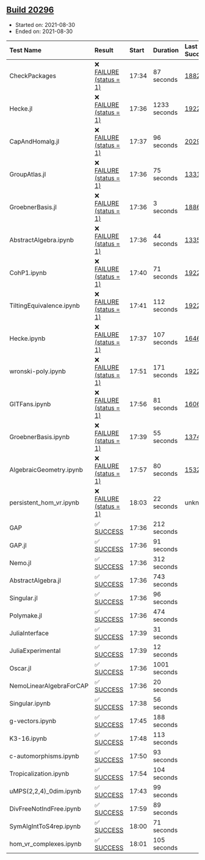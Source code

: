 ## [Build 20296](https://oscarci.mathematik.uni-kl.de/job/oscar/20296/)

* Started on: 2021-08-30
* Ended on: 2021-08-30

| Test Name    | Result | Start | Duration | Last Success | First Failure |
|:-------------|:-------|:------|:---------|:-------------|:--------------|
| CheckPackages | ❌ [FAILURE (status = 1)](https://oscarci.mathematik.uni-kl.de/job/oscar/20296/artifact/logs/build-20296/CheckPackages.log) | 17:34 | 87 seconds | [18822](https://oscarci.mathematik.uni-kl.de/job/oscar/18822/) | [18823](https://oscarci.mathematik.uni-kl.de/job/oscar/18823/) |
| Hecke.jl | ❌ [FAILURE (status = 1)](https://oscarci.mathematik.uni-kl.de/job/oscar/20296/artifact/logs/build-20296/Hecke.jl.log) | 17:36 | 1233 seconds | [19222](https://oscarci.mathematik.uni-kl.de/job/oscar/19222/) | [20152](https://oscarci.mathematik.uni-kl.de/job/oscar/20152/) |
| CapAndHomalg.jl | ❌ [FAILURE (status = 1)](https://oscarci.mathematik.uni-kl.de/job/oscar/20296/artifact/logs/build-20296/CapAndHomalg.jl.log) | 17:37 | 96 seconds | [20294](https://oscarci.mathematik.uni-kl.de/job/oscar/20294/) | [20295](https://oscarci.mathematik.uni-kl.de/job/oscar/20295/) |
| GroupAtlas.jl | ❌ [FAILURE (status = 1)](https://oscarci.mathematik.uni-kl.de/job/oscar/20296/artifact/logs/build-20296/GroupAtlas.jl.log) | 17:36 | 75 seconds | [13311](https://oscarci.mathematik.uni-kl.de/job/oscar/13311/) | [13312](https://oscarci.mathematik.uni-kl.de/job/oscar/13312/) |
| GroebnerBasis.jl | ❌ [FAILURE (status = 1)](https://oscarci.mathematik.uni-kl.de/job/oscar/20296/artifact/logs/build-20296/GroebnerBasis.jl.log) | 17:36 | 3 seconds | [18864](https://oscarci.mathematik.uni-kl.de/job/oscar/18864/) | [18865](https://oscarci.mathematik.uni-kl.de/job/oscar/18865/) |
| AbstractAlgebra.ipynb | ❌ [FAILURE (status = 1)](https://oscarci.mathematik.uni-kl.de/job/oscar/20296/artifact/logs/build-20296/AbstractAlgebra.ipynb.log) | 17:36 | 44 seconds | [13355](https://oscarci.mathematik.uni-kl.de/job/oscar/13355/) | [13356](https://oscarci.mathematik.uni-kl.de/job/oscar/13356/) |
| CohP1.ipynb | ❌ [FAILURE (status = 1)](https://oscarci.mathematik.uni-kl.de/job/oscar/20296/artifact/logs/build-20296/CohP1.ipynb.log) | 17:40 | 71 seconds | [19222](https://oscarci.mathematik.uni-kl.de/job/oscar/19222/) | [20152](https://oscarci.mathematik.uni-kl.de/job/oscar/20152/) |
| TiltingEquivalence.ipynb | ❌ [FAILURE (status = 1)](https://oscarci.mathematik.uni-kl.de/job/oscar/20296/artifact/logs/build-20296/TiltingEquivalence.ipynb.log) | 17:41 | 112 seconds | [19222](https://oscarci.mathematik.uni-kl.de/job/oscar/19222/) | [20152](https://oscarci.mathematik.uni-kl.de/job/oscar/20152/) |
| Hecke.ipynb | ❌ [FAILURE (status = 1)](https://oscarci.mathematik.uni-kl.de/job/oscar/20296/artifact/logs/build-20296/Hecke.ipynb.log) | 17:37 | 107 seconds | [16463](https://oscarci.mathematik.uni-kl.de/job/oscar/16463/) | [16464](https://oscarci.mathematik.uni-kl.de/job/oscar/16464/) |
| wronski-poly.ipynb | ❌ [FAILURE (status = 1)](https://oscarci.mathematik.uni-kl.de/job/oscar/20296/artifact/logs/build-20296/wronski-poly.ipynb.log) | 17:51 | 171 seconds | [19222](https://oscarci.mathematik.uni-kl.de/job/oscar/19222/) | [20152](https://oscarci.mathematik.uni-kl.de/job/oscar/20152/) |
| GITFans.ipynb | ❌ [FAILURE (status = 1)](https://oscarci.mathematik.uni-kl.de/job/oscar/20296/artifact/logs/build-20296/GITFans.ipynb.log) | 17:56 | 81 seconds | [16068](https://oscarci.mathematik.uni-kl.de/job/oscar/16068/) | [16069](https://oscarci.mathematik.uni-kl.de/job/oscar/16069/) |
| GroebnerBasis.ipynb | ❌ [FAILURE (status = 1)](https://oscarci.mathematik.uni-kl.de/job/oscar/20296/artifact/logs/build-20296/GroebnerBasis.ipynb.log) | 17:39 | 55 seconds | [13748](https://oscarci.mathematik.uni-kl.de/job/oscar/13748/) | [13749](https://oscarci.mathematik.uni-kl.de/job/oscar/13749/) |
| AlgebraicGeometry.ipynb | ❌ [FAILURE (status = 1)](https://oscarci.mathematik.uni-kl.de/job/oscar/20296/artifact/logs/build-20296/AlgebraicGeometry.ipynb.log) | 17:57 | 80 seconds | [15322](https://oscarci.mathematik.uni-kl.de/job/oscar/15322/) | [15323](https://oscarci.mathematik.uni-kl.de/job/oscar/15323/) |
| persistent_hom_vr.ipynb | ❌ [FAILURE (status = 1)](https://oscarci.mathematik.uni-kl.de/job/oscar/20296/artifact/logs/build-20296/persistent_hom_vr.ipynb.log) | 18:03 | 22 seconds | unknown | unknown |
| GAP | ✅ [SUCCESS](https://oscarci.mathematik.uni-kl.de/job/oscar/20296/artifact/logs/build-20296/GAP.log) | 17:36 | 212 seconds |  |  |
| GAP.jl | ✅ [SUCCESS](https://oscarci.mathematik.uni-kl.de/job/oscar/20296/artifact/logs/build-20296/GAP.jl.log) | 17:36 | 91 seconds |  |  |
| Nemo.jl | ✅ [SUCCESS](https://oscarci.mathematik.uni-kl.de/job/oscar/20296/artifact/logs/build-20296/Nemo.jl.log) | 17:36 | 312 seconds |  |  |
| AbstractAlgebra.jl | ✅ [SUCCESS](https://oscarci.mathematik.uni-kl.de/job/oscar/20296/artifact/logs/build-20296/AbstractAlgebra.jl.log) | 17:36 | 743 seconds |  |  |
| Singular.jl | ✅ [SUCCESS](https://oscarci.mathematik.uni-kl.de/job/oscar/20296/artifact/logs/build-20296/Singular.jl.log) | 17:36 | 96 seconds |  |  |
| Polymake.jl | ✅ [SUCCESS](https://oscarci.mathematik.uni-kl.de/job/oscar/20296/artifact/logs/build-20296/Polymake.jl.log) | 17:36 | 474 seconds |  |  |
| JuliaInterface | ✅ [SUCCESS](https://oscarci.mathematik.uni-kl.de/job/oscar/20296/artifact/logs/build-20296/JuliaInterface.log) | 17:39 | 31 seconds |  |  |
| JuliaExperimental | ✅ [SUCCESS](https://oscarci.mathematik.uni-kl.de/job/oscar/20296/artifact/logs/build-20296/JuliaExperimental.log) | 17:39 | 12 seconds |  |  |
| Oscar.jl | ✅ [SUCCESS](https://oscarci.mathematik.uni-kl.de/job/oscar/20296/artifact/logs/build-20296/Oscar.jl.log) | 17:36 | 1001 seconds |  |  |
| NemoLinearAlgebraForCAP | ✅ [SUCCESS](https://oscarci.mathematik.uni-kl.de/job/oscar/20296/artifact/logs/build-20296/NemoLinearAlgebraForCAP.log) | 17:36 | 20 seconds |  |  |
| Singular.ipynb | ✅ [SUCCESS](https://oscarci.mathematik.uni-kl.de/job/oscar/20296/artifact/logs/build-20296/Singular.ipynb.log) | 17:38 | 56 seconds |  |  |
| g-vectors.ipynb | ✅ [SUCCESS](https://oscarci.mathematik.uni-kl.de/job/oscar/20296/artifact/logs/build-20296/g-vectors.ipynb.log) | 17:45 | 188 seconds |  |  |
| K3-16.ipynb | ✅ [SUCCESS](https://oscarci.mathematik.uni-kl.de/job/oscar/20296/artifact/logs/build-20296/K3-16.ipynb.log) | 17:48 | 113 seconds |  |  |
| c-automorphisms.ipynb | ✅ [SUCCESS](https://oscarci.mathematik.uni-kl.de/job/oscar/20296/artifact/logs/build-20296/c-automorphisms.ipynb.log) | 17:50 | 93 seconds |  |  |
| Tropicalization.ipynb | ✅ [SUCCESS](https://oscarci.mathematik.uni-kl.de/job/oscar/20296/artifact/logs/build-20296/Tropicalization.ipynb.log) | 17:54 | 104 seconds |  |  |
| uMPS(2,2,4)_0dim.ipynb | ✅ [SUCCESS](https://oscarci.mathematik.uni-kl.de/job/oscar/20296/artifact/logs/build-20296/uMPS-2-2-4-_0dim.ipynb.log) | 17:43 | 99 seconds |  |  |
| DivFreeNotIndFree.ipynb | ✅ [SUCCESS](https://oscarci.mathematik.uni-kl.de/job/oscar/20296/artifact/logs/build-20296/DivFreeNotIndFree.ipynb.log) | 17:59 | 89 seconds |  |  |
| SymAlgIntToS4rep.ipynb | ✅ [SUCCESS](https://oscarci.mathematik.uni-kl.de/job/oscar/20296/artifact/logs/build-20296/SymAlgIntToS4rep.ipynb.log) | 18:00 | 71 seconds |  |  |
| hom_vr_complexes.ipynb | ✅ [SUCCESS](https://oscarci.mathematik.uni-kl.de/job/oscar/20296/artifact/logs/build-20296/hom_vr_complexes.ipynb.log) | 18:01 | 105 seconds |  |  |
